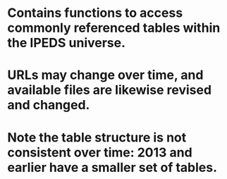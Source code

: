 # Contains functions to access commonly referenced tables within the IPEDS universe.
# URLs may change over time, and available files are likewise revised and changed.
# Note the table structure is not consistent over time: 2013 and earlier have a smaller set of tables.
